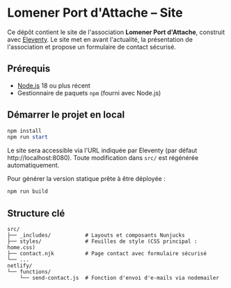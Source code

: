 # Lomener Port d'Attache – Site

Ce dépôt contient le site de l'association **Lomener Port d'Attache**, construit avec [Eleventy](https://www.11ty.dev/). Le site met en avant l'actualité, la présentation de l'association et propose un formulaire de contact sécurisé.

## Prérequis

- [Node.js](https://nodejs.org/) 18 ou plus récent
- Gestionnaire de paquets `npm` (fourni avec Node.js)

## Démarrer le projet en local

```powershell
npm install
npm run start
```

Le site sera accessible via l'URL indiquée par Eleventy (par défaut http://localhost:8080). Toute modification dans `src/` est régénérée automatiquement.

Pour générer la version statique prête à être déployée :

```powershell
npm run build
```

## Structure clé

```
src/
├── _includes/           # Layouts et composants Nunjucks
├── styles/              # Feuilles de style (CSS principal : home.css)
├── contact.njk          # Page contact avec formulaire sécurisé
└── ...
netlify/
└── functions/
    └── send-contact.js  # Fonction d'envoi d'e-mails via nodemailer
```
